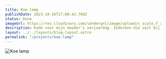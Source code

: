 ```yaml
---
title: Koe lamp
publishDate: 2023-10-26T17:00:42.768Z
status: Done
imageUrl: https://res.cloudinary.com/sandergnl/image/upload/c_scale,f_auto,q_auto,w_960/v1707248407/projects/PXL_20231026_183159945.MP_ezipyp.jpg
description: Kado voor mijn moeder's verjaardag. Iedereen die ooit bij mijn ouders thuis is geweest, weet hoe dol ze is op koeien.
layout: ../../layouts/blog-layout.astro
permalink: "/projects/koe-lamp"
---
```


![Koe lamp](https://res.cloudinary.com/sandergnl/image/upload/c_scale,f_auto,q_auto,w_960/v1707248407/projects/PXL_20231026_183159945.MP_ezipyp.jpg)